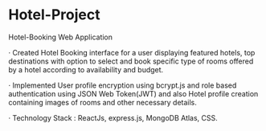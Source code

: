 # Hotel-Project
Hotel-Booking Web Application

· Created Hotel Booking interface for a user displaying featured hotels, top destinations with option
to select and book specific type of rooms offered by a hotel according to availability and budget.

· Implemented User profile encryption using bcrypt.js and role based authentication using JSON
Web Token(JWT) and also Hotel profile creation containing images of rooms and other necessary
details.

· Technology Stack : ReactJs, express.js, MongoDB Atlas, CSS.
